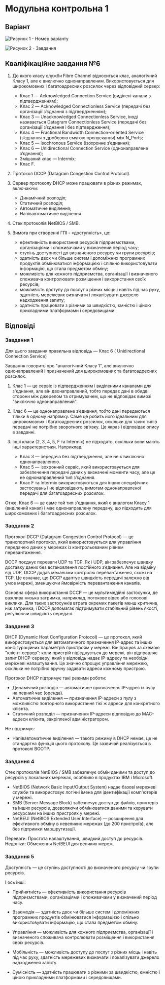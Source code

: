 # Модульна контрольна 1

## Варіант

![Рисунок 1 - Номер варіанту](image.png)

![Рисунок 2 - Завдання](image-1.png)

## Кваліфікаційне завдання №6

1. До якого класу служби Fibre Channel відноситься клас, аналогічний Класу 1, але є виключно однонаправленим. Використовується для широкомовних і багатоадресних розсилок через відповідний сервер:
    - Клас 1 — Acknowledged Connection Service (виділені канали з підтвердженням);
    - Клас 2 — Acknowledged Connectionless Service (передачі без організації з’єднання з підтвердженням);
    - Клас 3 — Unacknowledged Connectionless Service, іноді називається Datagram Connectionless Service (передачі без організації з’єднання і без підтвердження);
    - Клас 4 — Fractional Bandwidth Connection-oriented Service (з’єднання з дробовою смугою пропускання) між N_Ports;
    - Клас 5 — Isochronous Service (ізохронне з’єднання);
    - Клас 6 — Unidirectional Connection Service (однонаправлене з’єднання);
    - Змішаний клас — Intermix;
    - Клас F.

2. Протокол DCCP (Datagram Congestion Control Protocol).

3. Сервер протоколу DHCP може працювати в різних режимах, включаючи:
    - Динамічний розподіл;
    - Статичний розподіл;
    - Автоматичне виділення;
    - Напівавтоматичне виділення.

4. Стек протоколів NetBIOS / SMB.

5. Вимога при створенні ГПІ - «доступність», це:
    - ефективність використання ресурсів підприємствами, організаціями і споживачами у визначений період часу;
    - ступінь доступності до визначеного ресурсу чи групи ресурсів;
    - здатність двох чи більше систем і допоміжних програмних продуктів обмінюватися інформацією і спільно використовувати інформацію, що стала предметом обміну;
    - можливість для кожного підприємства, організації і визначеного споживача контролювати розміщення і використання своїх ресурсів;
    - можливість доступу до послуг з різних місць і навіть під час руху, здатність мережевих визначати і локалізувати джерело надходження запиту;
    - здатність працювати з різними за швидкістю, ємністю і ціною прикладними платформами і середовищами.

## Відповіді

### Завдання 1

Для цього завдання правильна відповідь — Клас 6 (
Unidirectional Connection Service)

Завдання говорить про "аналогічний Класу 1", але виключно однонаправлений і призначений для широкомовних та багатоадресних розсилок.

1. Клас 1 — це сервіс із підтвердженням і виділеними каналами для з'єднання, але він двонаправлений, тобто передає дані в обидві сторони між джерелом та отримувачем, що не відповідає вимозі "виключно однонаправлений".

2. Клас 6 — це однонаправлене з’єднання, тобто дані передаються тільки в одному напрямку. Саме це робить його ідеальним для широкомовних і багатоадресних розсилок, оскільки для таких типів передачі не потрібно зворотного зв’язку. Це якраз і відповідає опису в завданні.

3. Інші класи (2, 3, 4, 5, F та Intermix) не підходять, оскільки вони мають інші характеристики. Наприклад:
   - Клас 3 — передача без підтвердження, але не є виключно однонаправленою.
   - Клас 5 — ізохронний сервіс, який використовується для забезпечення передачі даних у визначені моменти часу, але це не однонаправлений тип з’єднання.
   - Клас F та Intermix використовуються для інших специфічних застосувань і не відповідають вимогам однонаправленої передачі для багатоадресних розсилок.

Отже, Клас 6 — це саме той тип з'єднання, який є аналогом Класу 1 (виділений канал) і має однонаправлену передачу, що підходить для широкомовних і багатоадресних розсилок.

### Завдання 2

Протокол DCCP (Datagram Congestion Control Protocol) — це транспортний протокол, який використовується для управління передачею даних у мережах із контрольованим рівнем перевантаження.

DCCP поєднує переваги UDP та TCP. Як і UDP, він забезпечує швидку доставку даних без встановлення постійного з’єднання. Але на відміну від UDP, DCCP додає механізми контролю перевантаження, схожі на TCP. Це означає, що DCCP адаптує швидкість передачі залежно від умов мережі, зменшуючи ймовірність перевантаження каналів.

Основна сфера використання DCCP — це мультимедійні застосунки, де важлива низька затримка, наприклад, потокове відео або голосові виклики. Для таких застосунків втрата окремих пакетів менш критична, ніж затримка, і DCCP допомагає підтримувати стабільний рівень якості, регулюючи швидкість передачі.

### Завдання 3

DHCP (Dynamic Host Configuration Protocol) — це протокол, який використовується для автоматичного призначення IP-адрес та інших конфігураційних параметрів пристроям у мережі. Він працює за схемою "клієнт-сервер": коли пристрій під'єднується до мережі, він відправляє запит DHCP-серверу, який у відповідь надає IP-адресу та необхідні мережеві налаштування. Це значно спрощує управління мережею, оскільки не потрібно вручну задавати адреси кожному пристрою.

Протокол DHCP підтримує такі режими роботи:

- Динамічний розподіл — автоматичне призначення IP-адрес із пулу на певний час (оренда).
- Автоматичне виділення — призначення IP-адреси з пулу з можливістю повторного використання тієї ж адреси для конкретного клієнта.
- Статичний розподіл — призначення IP-адреси відповідно до MAC-адреси клієнта, закріпленої адміністратором.

Не підтримує:

- Напівавтоматичне виділення — такого режиму в DHCP немає, це не стандартна функція цього протоколу. Це зазвичай реалізується в протоколі BOOTP.

### Завдання 4

Стек протоколів NetBIOS / SMB забезпечує обмін даними та доступ до ресурсів у локальних мережах, особливо в продуктах IBM і Microsoft.

- NetBIOS (Network Basic Input/Output System) надає базові мережеві служби та використовує логічні імена для ідентифікації комп'ютерів у мережі.
- SMB (Server Message Block) забезпечує доступ до файлів, принтерів та інших ресурсів, дозволяючи обмінюватися даними та керувати ресурсами на інших пристроях у мережі.
- NetBEUI (NetBIOS Extended User Interface) — розширення для ефективного обміну в невеликих мережах (до 200 пристроїв), але без підтримки маршрутизації.

Переваги: Простота налаштування, швидкий доступ до ресурсів. Недоліки: Обмеження NetBEUI для великих мереж.

### Завдання 5

Доступність — це ступінь доступності до визначеного ресурсу чи групи ресурсів.

І ось інші:

- Прийнятність — ефективність використання ресурсів підприємствами, організаціями і споживачами у визначений період часу.

- Взаємодія — здатність двох чи більше систем і допоміжних програмних продуктів обмінюватися інформацією і спільно використовувати інформацію, що стала предметом обміну.

- Управління — можливість для кожного підприємства, організації і визначеного споживача контролювати розміщення і використання своїх ресурсів.

- Мобільність — можливість доступу до послуг з різних місць і навіть під час руху, здатність мережевих визначати і локалізувати джерело надходження запиту.

- Сумісність — здатність працювати з різними за швидкістю, ємністю і ціною прикладними платформами і середовищами.
